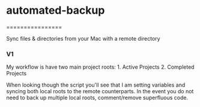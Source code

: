 # automated-backup
================

Sync files & directories from your Mac with a remote directory

### V1

My workflow is have two main project roots:
	1. Active Projects
	2. Completed Projects

When looking though the script you'll see that I am setting variables and syncing both local roots to the remote counterparts. In the event you do not need to back up multiple local roots, comment/remove superfluous code.
